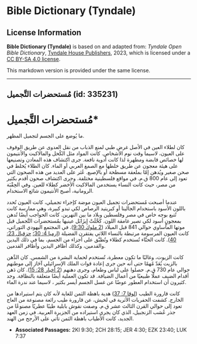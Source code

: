 # Bible Dictionary (Tyndale)

## License Information

**Bible Dictionary (Tyndale)** is based on and adapted from: _Tyndale Open Bible Dictionary_, [Tyndale House Publishers](https://tyndaleopenresources.com/), 2023, which is licensed under a [CC BY-SA 4.0 license](https://creativecommons.org/licenses/by-sa/4.0/legalcode.en).

This markdown version is provided under the same license.



--------------------------------

## مُستحضرات التَّجميل (id: 335231)

مُستحضرات التَّجميل\*
=====================

ما يُوضع على الجسم لتجميل المظهر.

كان لطلاء العين في الأصل غرض طبي لمنع الذباب من نقل العدوى عن طريق الوقوف على العيون، لاسيما وقت نوم الأشخاص. كانت المواد مثل الكُحل والمالاكيت والأنتيمون لها خصائص قابضة ومطهرة لذا كانت أدوية نافعة. جرى اكتشاف هذه المعادن وتصنيعها على هيئة معجون عن طريق خلطها مع الصمغ العربي أو الماء. كان الطلاء يُخلط في صحن صغير ويُدهن إمّا بملعقة مسطحة أو بالإصبع. عُثر على العديد من هذه الصحون التي تعود إلى عام 800 ق.م. في مواقع فلسطينية مختلفة. وجرى اكتشاف صحون أقدم بكثير من مصر، حيث كانت النساء يستخدمن المالاكيت الأخضر كطلاء للعين. وفي الحِقْبَة الرومانية، أصبح الأنتيمون شائع الاستخدام.

عندما أصبحت مُستحضرات تجميل العيون موضة كإجراء تجميلي، كانت العيون تُحدد باللون الأسود باستخدام الجالينا أو كبريتيد الرصاص لكي تبدو كبيرة، وهي ممارسة كانت تُتبع بوجه خاص في مصر وفلسطين وبلاد ما بين النهرين. كانت الحواجب أيضًا تُدهن بمعجونٍ أسود لكي تصير غامقة اللون. كَحَّلَتْ إِيزَابَل عينيها بمُستحضرات التَّجميل قبل موتها المأساوي حوالي 841 قبل الميلاد ([2 ملوك 9:30](https://ref.ly/2Kgs9:30)). في المجتمع اليهودي التوراتي، كانت العيون المرسومة مرتبطة بالنساء اللاتي يفتقرن الفضيلة ([إرميا 4: 30؛](https://ref.ly/Jer4:30) [حزقيال 23: 40](https://ref.ly/Ezek23:40)). كانت الحنَّاء تُستخدم كطلاء وتُطبَّق على أجزاء من الجسم، بما في ذلك اليدين والقدمين، وكذلك أظافر اليدين وأظافر القدمين.

كانت الزيوت، وغالبًا ما تكون معطرة، تُستخدم لحماية البشرة من الشمس. كان الدَّهن بالزيت يُعَدّ مُهمًا حتى أنه حين جرى إعادة قوات الملك الإسرائيلي آحَاز إلى موطنهم حوالي عام 730 ق.م. حصلوا على لباس وطعام، وجرى دهنهم ([2 أخبار 28: 15](https://ref.ly/2Chr28:15)). كان دَهن أقدام الضيف عملًا طبيعيًا من أعمال الضيافة. قد تكون العملية أيضًا متعلقة بالنظافة. وجد كثيرون أن استخدام العطور عوضًا عن غسل الجسم أيسر بكثير ، لاسيما عند ندرة الماء.

كانت قارورة الطيب ([لوقا 7: 37](https://ref.ly/Luke7:37)) هدية باهظة الثمن للغاية لأنه كان يتم استيرادها من الخارج. كشفت الحفريات الأثرية في لخيش، عن قارورة طيب رائعة مصنوعة من العاج تعود إلى حوالي القرن الثالث عشر ق.م. وصفت نقوش بابلية طيبًا عطريًا مصنوعًا من جذر عُشب الزنجبيل، الذي كان يجري استيراده من الجزيرة العربية. في زمن العهد الجديد، كانت الأطياب باهظة الثمن تأتي على الأرجح من الهند.

* **Associated Passages:** 2KI 9:30; 2CH 28:15; JER 4:30; EZK 23:40; LUK 7:37

